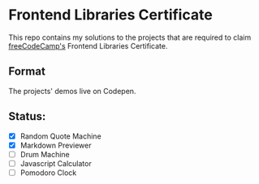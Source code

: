 # Frontend Libraries Certificate
This repo contains my solutions to the projects that are required to claim [freeCodeCamp's](https://www.freecodecamp.org/) Frontend Libraries Certificate.

## Format
The projects' demos live on Codepen.

## Status:
- [x] Random Quote Machine
- [x] Markdown Previewer
- [ ] Drum Machine
- [ ] Javascript Calculator
- [ ] Pomodoro Clock

